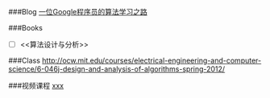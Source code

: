 ###Blog
[一位Google程序员的算法学习之路](http://mp.weixin.qq.com/s?__biz=MzAxNDI5NzEzNg==&mid=402273196&idx=1&sn=ef5ec5392a2f3e22d511f51c49772a4f&scene=5&srcid=0601ne1JzGS7EcK77VDp2YaU#rd)

###Books
- [ ] <<算法设计与分析>>

###Class
[](http://web.stanford.edu/class/cs161/)
http://ocw.mit.edu/courses/electrical-engineering-and-computer-science/6-046j-design-and-analysis-of-algorithms-spring-2012/

###视频课程
[xxx](http://openclassroom.stanford.edu/MainFolder/CoursePage.php?course=IntroToAlgorithms)
[](https://class.coursera.org/algo-004/lecture)